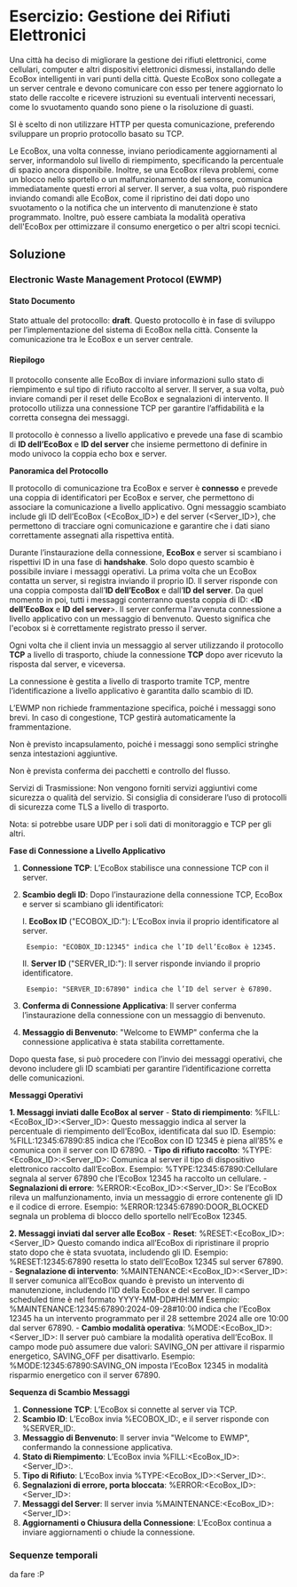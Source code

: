 # Esercizio: Gestione dei Rifiuti Elettronici

Una città ha deciso di migliorare la gestione dei rifiuti elettronici, come cellulari, computer e altri dispositivi elettronici dismessi, installando delle EcoBox intelligenti in vari punti della città. Queste EcoBox sono collegate a un server centrale e devono comunicare con esso per tenere aggiornato lo stato delle raccolte e ricevere istruzioni su eventuali interventi necessari, come lo svuotamento quando sono piene o la risoluzione di guasti.

SI è scelto di non utilizzare HTTP per questa comunicazione, preferendo sviluppare un proprio protocollo basato su TCP. 

Le EcoBox, una volta connesse, inviano periodicamente aggiornamenti al server, informandolo sul livello di riempimento, specificando la percentuale di spazio ancora disponibile. Inoltre, se una EcoBox rileva problemi, come un blocco nello sportello o un malfunzionamento del sensore, comunica immediatamente questi errori al server. Il server, a sua volta, può rispondere inviando comandi alle EcoBox, come il ripristino dei dati dopo uno svuotamento o la notifica che un intervento di manutenzione è stato programmato. Inoltre, può essere cambiata la modalità operativa dell'EcoBox per ottimizzare il consumo energetico o per altri scopi tecnici.

## Soluzione
### Electronic Waste Management Protocol (EWMP)

#### Stato Documento

Stato attuale del protocollo: **draft**. Questo protocollo è in fase di sviluppo per l’implementazione del sistema di EcoBox nella città. Consente la comunicazione tra le EcoBox e un server centrale.

#### Riepilogo

Il protocollo consente alle EcoBox di inviare informazioni sullo stato di riempimento e sul tipo di rifiuto raccolto al server. Il server, a sua volta, può inviare comandi per il reset delle EcoBox e segnalazioni di intervento.  Il protocollo utilizza una connessione TCP per garantire l’affidabilità e la corretta consegna dei messaggi.

Il protocollo è connesso a livello applicativo e prevede una fase di scambio di **ID dell’EcoBox** e **ID del server** che insieme permettono di definire in modo univoco la coppia echo box e server. 


**Panoramica del Protocollo**

Il protocollo di comunicazione tra EcoBox e server è **connesso** e prevede una coppia di identificatori per EcoBox e server, che permettono di associare la comunicazione a livello applicativo. Ogni messaggio scambiato include gli ID dell’EcoBox (<EcoBox_ID>) e del server (<Server_ID>), che permettono di tracciare ogni comunicazione e garantire che i dati siano correttamente assegnati alla rispettiva entità.



Durante l’instaurazione della connessione, **EcoBox** e server si scambiano i rispettivi ID in una fase di **handshake**. Solo dopo questo scambio è possibile inviare i messaggi operativi. La prima volta che un EcoBox contatta un server, si registra inviando il proprio ID. Il server risponde con una coppia composta dall’**ID dell’EcoBox** e dall’**ID del server**. Da quel momento in poi, tutti i messaggi conterranno questa coppia di ID: <**ID dell’EcoBox** e **ID del server**>. Il server conferma l'avvenuta connessione a livello applicativo con un messaggio di benvenuto. Questo significa che l'ecobox si è correttamente registrato presso il server.

Ogni volta che il client invia un messaggio al server utilizzando il protocollo **TCP** a livello di trasporto, chiude la connessione **TCP** dopo aver ricevuto la risposta dal server, e viceversa. 

La connessione è gestita a livello di trasporto tramite TCP, mentre l’identificazione a livello applicativo è garantita dallo scambio di ID.

L’EWMP non richiede frammentazione specifica, poiché i messaggi sono brevi. In caso di congestione, TCP gestirà automaticamente la frammentazione.  

Non è previsto incapsulamento, poiché i messaggi sono semplici stringhe senza intestazioni aggiuntive. 

Non è prevista conferma dei pacchetti e controllo del flusso.

Servizi di Trasmissione: Non vengono forniti servizi aggiuntivi come sicurezza o qualità del servizio. Si consiglia di considerare l’uso di protocolli di sicurezza come TLS a livello di trasporto. 

Nota: si potrebbe usare UDP per i soli dati di monitoraggio e TCP per gli altri.

**Fase di Connessione a Livello Applicativo**

1. **Connessione TCP**: L’EcoBox stabilisce una connessione TCP con il server.

2. **Scambio degli ID**: Dopo l’instaurazione della connessione TCP, EcoBox e server si scambiano gli identificatori:

	I. **EcoBox ID** ("ECOBOX_ID:<id>"): L’EcoBox invia il proprio identificatore al server.

		Esempio: "ECOBOX_ID:12345" indica che l’ID dell’EcoBox è 12345.

	II. **Server ID** ("SERVER_ID:<id>"): Il server risponde inviando il proprio identificatore.

		Esempio: "SERVER_ID:67890" indica che l’ID del server è 67890.

3. **Conferma di Connessione Applicativa**: Il server conferma l’instaurazione della connessione con un messaggio di benvenuto.

4. **Messaggio di Benvenuto**: "Welcome to EWMP" conferma che la connessione applicativa è stata stabilita correttamente.

Dopo questa fase, si può procedere con l’invio dei messaggi operativi, che devono includere gli ID scambiati per garantire l’identificazione corretta delle comunicazioni.

**Messaggi Operativi**

**1. Messaggi inviati dalle EcoBox al server**
	- **Stato di riempimento**: %FILL:<EcoBox_ID>:<Server_ID>:<percentage>
		Questo messaggio indica al server la percentuale di riempimento dell’EcoBox, identificata dal suo ID.
		Esempio: %FILL:12345:67890:85 indica che l’EcoBox con ID 12345 è piena all’85% e comunica con il server con ID 67890.
	-  **Tipo di rifiuto raccolto**: %TYPE:<EcoBox_ID>:<Server_ID>:<device type>
		Comunica al server il tipo di dispositivo elettronico raccolto dall’EcoBox.
		Esempio: %TYPE:12345:67890:Cellulare segnala al server 67890 che l’EcoBox 12345 ha raccolto un cellulare.
	-  **Segnalazioni di errore**: %ERROR:<EcoBox_ID>:<Server_ID>:<error code>
		Se l’EcoBox rileva un malfunzionamento, invia un messaggio di errore contenente gli ID e il codice di errore.
		Esempio: %ERROR:12345:67890:DOOR_BLOCKED segnala un problema di blocco dello sportello nell’EcoBox 12345.

**2. Messaggi inviati dal server alle EcoBox**
	- **Reset**: %RESET:<EcoBox_ID>:<Server_ID>
		Questo comando indica all’EcoBox di ripristinare il proprio stato dopo che è stata svuotata, includendo gli ID.
		Esempio: %RESET:12345:67890 resetta lo stato dell’EcoBox 12345 sul server 67890.
	- **Segnalazione di intervento**: %MAINTENANCE:<EcoBox_ID>:<Server_ID>:<scheduled time>
		Il server comunica all’EcoBox quando è previsto un intervento di manutenzione, includendo l’ID della EcoBox e del server. Il campo scheduled time è nel formato YYYY-MM-DD#HH:MM
		Esempio: %MAINTENANCE:12345:67890:2024-09-28#10:00 indica che l’EcoBox 12345 ha un intervento programmato per il 28 settembre 2024 alle ore 10:00 dal server 67890.
	- **Cambio modalità operativa**: %MODE:<EcoBox_ID>:<Server_ID>:<mode>
		Il server può cambiare la modalità operativa dell’EcoBox. Il campo mode può assumere due valori: SAVING_ON per attivare il risparmio energetico, SAVING_OFF per disattivarlo.
		Esempio: %MODE:12345:67890:SAVING_ON imposta l’EcoBox 12345 in modalità risparmio energetico con il server 67890.

**Sequenza di Scambio Messaggi**
1. **Connessione TCP**: L’EcoBox si connette al server via TCP.
2. **Scambio ID**: L’EcoBox invia %ECOBOX_ID:<id>, e il server risponde con %SERVER_ID:<id>.
3. **Messaggio di Benvenuto**: Il server invia "Welcome to EWMP", confermando la connessione applicativa.
4. **Stato di Riempimento**: L’EcoBox invia %FILL:<EcoBox_ID>:<Server_ID>:<percentage>.
5. **Tipo di Rifiuto**: L’EcoBox invia %TYPE:<EcoBox_ID>:<Server_ID>:<device type>.
6. **Segnalazioni di errore, porta bloccata**: %ERROR:<EcoBox_ID>:<Server_ID>:<error code>
7. **Messaggi del Server**: Il server invia %MAINTENANCE:<EcoBox_ID>:<Server_ID>:<time>
8. **Aggiornamenti o Chiusura della Connessione**: L’EcoBox continua a inviare aggiornamenti o chiude la connessione.


### Sequenze temporali
da fare :P